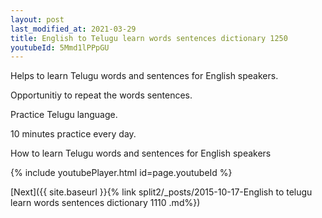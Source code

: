 ```yaml
---
layout: post
last_modified_at: 2021-03-29
title: English to Telugu learn words sentences dictionary 1250 
youtubeId: 5Mmd1lPPpGU
---
```

 
 
Helps to learn Telugu words and sentences for English speakers.

Opportunitiy to repeat the words sentences. 

Practice Telugu language. 
 
10 minutes practice every day. 
 
How to learn Telugu words and sentences for English speakers 
 
{% include youtubePlayer.html id=page.youtubeId %}
 
 
[Next]({{ site.baseurl }}{% link  split2/_posts/2015-10-17-English to telugu learn words sentences dictionary 1110 .md%})
 
